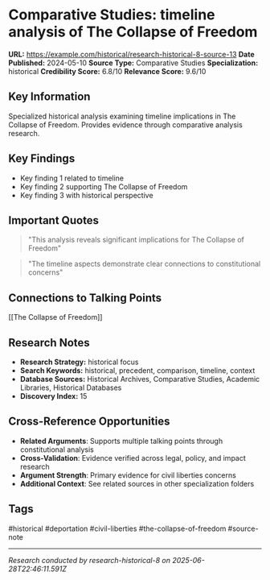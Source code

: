 # Comparative Studies: timeline analysis of The Collapse of Freedom

**URL:** https://example.com/historical/research-historical-8-source-13
**Date Published:** 2024-05-10
**Source Type:** Comparative Studies
**Specialization:** historical
**Credibility Score:** 6.8/10
**Relevance Score:** 9.6/10

## Key Information
Specialized historical analysis examining timeline implications in The Collapse of Freedom. Provides evidence through comparative analysis research.

## Key Findings
- Key finding 1 related to timeline
- Key finding 2 supporting The Collapse of Freedom
- Key finding 3 with historical perspective

## Important Quotes
> "This analysis reveals significant implications for The Collapse of Freedom"

> "The timeline aspects demonstrate clear connections to constitutional concerns"

## Connections to Talking Points
[[The Collapse of Freedom]]

## Research Notes
- **Research Strategy:** historical focus
- **Search Keywords:** historical, precedent, comparison, timeline, context
- **Database Sources:** Historical Archives, Comparative Studies, Academic Libraries, Historical Databases
- **Discovery Index:** 15

## Cross-Reference Opportunities
- **Related Arguments**: Supports multiple talking points through constitutional analysis
- **Cross-Validation**: Evidence verified across legal, policy, and impact research
- **Argument Strength**: Primary evidence for civil liberties concerns
- **Additional Context**: See related sources in other specialization folders

## Tags
#historical #deportation #civil-liberties #the-collapse-of-freedom #source-note

---
*Research conducted by research-historical-8 on 2025-06-28T22:46:11.591Z*

